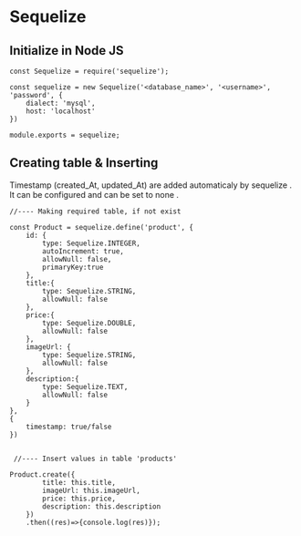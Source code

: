 Sequelize
============

## Initialize in Node JS
```
const Sequelize = require('sequelize');

const sequelize = new Sequelize('<database_name>', '<username>', 'password', {
    dialect: 'mysql',
    host: 'localhost'
})

module.exports = sequelize;
```

## Creating table & Inserting
Timestamp (created_At, updated_At) are added automaticaly by sequelize . It can be configured and can be set to none .
```
//---- Making required table, if not exist

const Product = sequelize.define('product', {
    id: {
        type: Sequelize.INTEGER,
        autoIncrement: true,
        allowNull: false,
        primaryKey:true
    },
    title:{
        type: Sequelize.STRING,
        allowNull: false 
    },
    price:{
        type: Sequelize.DOUBLE,
        allowNull: false
    },
    imageUrl: {
        type: Sequelize.STRING,
        allowNull: false
    },
    description:{
        type: Sequelize.TEXT,
        allowNull: false
    }
}, 
{
    timestamp: true/false
})


 //---- Insert values in table 'products'

Product.create({
        title: this.title, 
        imageUrl: this.imageUrl, 
        price: this.price, 
        description: this.description
    })
    .then((res)=>{console.log(res)});
```